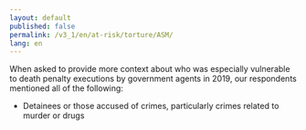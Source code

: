 ```yaml
---
layout: default
published: false
permalink: /v3_1/en/at-risk/torture/ASM/
lang: en
---
```


When asked to provide more context about who was especially vulnerable to death penalty executions by government agents in 2019, our respondents mentioned all of the following:
-	Detainees or those accused of crimes, particularly crimes related to murder or drugs